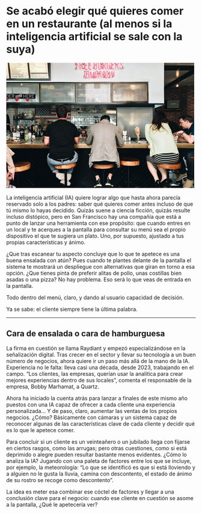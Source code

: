 # Se acabó elegir qué quieres comer en un restaurante (al menos si la inteligencia artificial se sale con la suya)

![imágen restaurante|50](primernoticiaimg.jpg)

La inteligencia artificial (IA) quiere lograr algo que hasta ahora parecía reservado solo a los padres: saber qué quieres comer antes incluso de que tú mismo lo hayas decidido. Quizás suene a ciencia ficción, quizás resulte incluso distópico, pero en San Francisco hay una compañía que está a punto de lanzar una herramienta con ese propósito: que cuando entres en un local y te acerques a la pantalla para consultar su menú sea el propio dispositivo el que te sugiera un plato.
Uno, por supuesto, ajustado a tus propias características y ánimo.

¿Que tras escanear tu aspecto concluye que lo que te apetece es una buena ensalada con atún? Pues cuando te plantes delante de la pantalla el sistema te mostrará un despliegue con alternativas que giran en torno a esa opción. ¿Que tienes pinta de preferir alitas de pollo, unas costillas bien asadas o una pizza? No hay problema. Eso será lo que veas de entrada en la pantalla.


Todo dentro del menú, claro, y dando al usuario capacidad de decisión.

Ya se sabe: el cliente siempre tiene la última palabra.

---

## Cara de ensalada o cara de hamburguesa

La firma en cuestión se llama Raydiant y empezó especializándose en la señalización digital. Tras crecer en el sector y llevar su tecnología a un buen número de negocios, ahora quiere ir un paso más allá de la mano de la IA. Experiencia no le falta: lleva casi una década, desde 2023, trabajando en el campo. “Los clientes, las empresas, querían usar la analítica para crear mejores experiencias dentro de sus locales”, comenta el responsable de la empresa, Bobby Marhamat, a Quartz.

Ahora ha iniciado la cuenta atrás para lanzar a finales de este mismo año puestos con una IA capaz de ofrecer a cada cliente una experiencia personalizada… Y de paso, claro, aumentar las ventas de los propios negocios. ¿Cómo? Básicamente con cámaras y un sistema capaz de reconocer algunas de las características clave de cada cliente y decidir qué es lo que le apetece comer.

Para concluir si un cliente es un veinteañero o un jubilado llega con fijarse en ciertos rasgos, como las arrugas; pero otras cuestiones, como si está deprimido o alegre pueden resultar bastante menos evidentes. ¿Cómo lo analiza la IA? Jugando con una paleta de factores entre los que se incluye, por ejemplo, la meteorología: “Lo que se identificó es que si está lloviendo y a alguien no le gusta la lluvia, camina con descontento, el estado de ánimo de su rostro se recoge como descontento”.

La idea es meter esa combinar ese cóctel de factores y llegar a una conclusión clave para el negocio: cuando ese cliente en cuestión se asome a la pantalla, ¿Qué le apetecería ver?